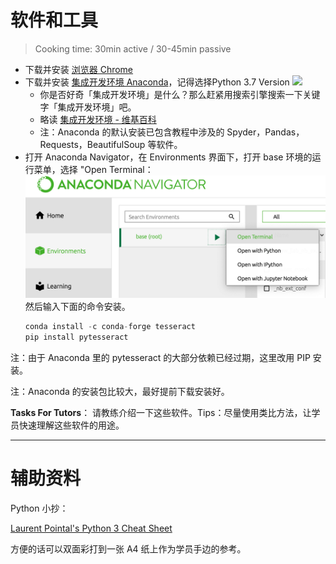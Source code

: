 # 软件和工具

> Cooking time: 30min active / 30-45min passive

- 下载并安装 [浏览器 Chrome](http://cn.bing.com/search?q=chrome)
- 下载并安装 [集成开发环境 Anaconda](https://www.anaconda.com/download/)，记得选择Python 3.7 Version
  ![](https://www.anaconda.com/wp-content/themes/anaconda/images/logo-dark.png)
  - 你是否好奇「集成开发环境」是什么？那么赶紧用搜索引擎搜索一下关键字「集成开发环境」吧。
  - 略读 [集成开发环境 - 维基百科](https://zh.wikipedia.org/wiki/%E9%9B%86%E6%88%90%E5%BC%80%E5%8F%91%E7%8E%AF%E5%A2%83)
  - 注：Anaconda 的默认安装已包含教程中涉及的 Spyder，Pandas，Requests，BeautifulSoup 等软件。
- 打开 Anaconda Navigator，在 Environments 界面下，打开 base 环境的运行菜单，选择 "Open Terminal：
  ![](./anaconda_navigator.png)
  然后输入下面的命令安装。
  ```python
  conda install -c conda-forge tesseract
  pip install pytesseract
  ```

注：由于 Anaconda 里的 pytesseract 的大部分依赖已经过期，这里改用 PIP 安装。

注：Anaconda 的安装包比较大，最好提前下载安装好。

**Tasks For Tutors**：
请教练介绍一下这些软件。Tips：尽量使用类比方法，让学员快速理解这些软件的用途。

<!-- ------

- 注册[GitHub](https://github.com/)
  - Github能用来做什么？请略读 [怎样使用 GitHub？ - 知乎](https://www.zhihu.com/question/20070065)
- 安装[GitHub Desktop](https://desktop.github.com/)(请下载最新的Desktop Beta版本)
  - 阅读并操作 [Authenticating to GitHub](https://help.github.com/desktop/guides/getting-started-with-github-desktop/authenticating-to-github/)
  - 按照阅读内容，配置好[github.com](http://github.com) 的帐号信息
  - **注意**：如果你是 Windows 32位系统，可能无法安装Github Desktop，请下载安装[SourceTree](https://www.sourcetreeapp.com/) 方法与Github Desktop雷同，如有疑问请咨询教练。

### Github Desktop 配置

1. 打开Github Desktop，在桌面上（或者是你想要放代码的文件夹中）创建一个名为`GirlsCodingDayPythonDemo`的文件夹。
   ![](http://ocuwjo7n4.bkt.clouddn.com/blog/2017-07-20-githubDesktopCreateNewRepo.png)
   ![](http://ocuwjo7n4.bkt.clouddn.com/blog/2017-07-20-gitDesktopNewRepoInfo.png)

  > a. 填写`Name`信息为`GirlsCodingDayPythonDemo`  
  > b. `local Path`选择你的桌面（或者是你以后想要放代码的文件夹)  
    c. `Initialize this repo with a Readme`的选项打钩  
    d. `git ignore`保持none  
    e. `license`保持none  
    f. 点击`create repository`  
2. 现在你的桌面上(或者是你想要放代码的文件夹中)会出现一个叫做`GirlsCodingDayPythonDemo`的文件夹。
   在`GirlsCodingDayPythonDemo`文件夹下新建一个叫`hello_world.py`的文件，用Anaconda打开Spyder，输入`print("Hello World!")`, 然后**保存**（一定要保存！）。
   ![](/image/Anaconda.png)
   ![](/image/Spyder.v2.png)
3. 提交commit到master分支，（注意changes）
   ![](/image/GithubCommit.png)
4. 发布到Github

   ![](http://ocuwjo7n4.bkt.clouddn.com/blog/2017-05-26-063511.jpg)

   ​

   ![](http://ocuwjo7n4.bkt.clouddn.com/blog/2017-05-26-064818.jpg)

5. 访问 https://github.com/ 网站，你可以看到你刚刚通过Github Desktop软件在github.com 网站新建了一个仓库。 -->

------

# 辅助资料

Python 小抄：

[Laurent Pointal's Python 3 Cheat Sheet](./mementopython3-english.pdf)

方便的话可以双面彩打到一张 A4 纸上作为学员手边的参考。
